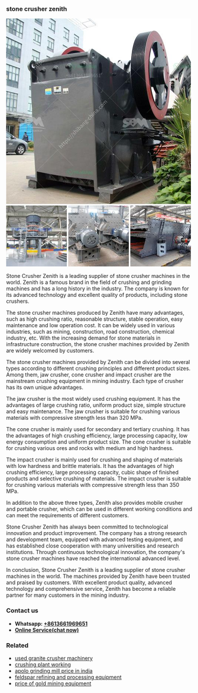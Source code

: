 <h3>stone crusher zenith</h3><img src='1706773734.jpg' alt=''><p>Stone Crusher Zenith is a leading supplier of stone crusher machines in the world. Zenith is a famous brand in the field of crushing and grinding machines and has a long history in the industry. The company is known for its advanced technology and excellent quality of products, including stone crushers.</p><p>The stone crusher machines produced by Zenith have many advantages, such as high crushing ratio, reasonable structure, stable operation, easy maintenance and low operation cost. It can be widely used in various industries, such as mining, construction, road construction, chemical industry, etc. With the increasing demand for stone materials in infrastructure construction, the stone crusher machines provided by Zenith are widely welcomed by customers.</p><p>The stone crusher machines provided by Zenith can be divided into several types according to different crushing principles and different product sizes. Among them, jaw crusher, cone crusher and impact crusher are the mainstream crushing equipment in mining industry. Each type of crusher has its own unique advantages.</p><p>The jaw crusher is the most widely used crushing equipment. It has the advantages of large crushing ratio, uniform product size, simple structure and easy maintenance. The jaw crusher is suitable for crushing various materials with compressive strength less than 320 MPa.</p><p>The cone crusher is mainly used for secondary and tertiary crushing. It has the advantages of high crushing efficiency, large processing capacity, low energy consumption and uniform product size. The cone crusher is suitable for crushing various ores and rocks with medium and high hardness.</p><p>The impact crusher is mainly used for crushing and shaping of materials with low hardness and brittle materials. It has the advantages of high crushing efficiency, large processing capacity, cubic shape of finished products and selective crushing of materials. The impact crusher is suitable for crushing various materials with compressive strength less than 350 MPa.</p><p>In addition to the above three types, Zenith also provides mobile crusher and portable crusher, which can be used in different working conditions and can meet the requirements of different customers.</p><p>Stone Crusher Zenith has always been committed to technological innovation and product improvement. The company has a strong research and development team, equipped with advanced testing equipment, and has established close cooperation with many universities and research institutions. Through continuous technological innovation, the company's stone crusher machines have reached the international advanced level.</p><p>In conclusion, Stone Crusher Zenith is a leading supplier of stone crusher machines in the world. The machines provided by Zenith have been trusted and praised by customers. With excellent product quality, advanced technology and comprehensive service, Zenith has become a reliable partner for many customers in the mining industry.</p><h3>Contact us</h3><ul><li><strong>Whatsapp:&nbsp;<a href="https://wa.me/8613661969651">+8613661969651</a></strong></li><li><a href="https://swt.shibang-china.com/?git&amp;zhl&amp;stone crusher zenith"><strong>Online Service(chat now)</strong></a></li></ul><h3>Related</h3><ul><li><a href='used granite crusher machinery.md'>used granite crusher machinery</a></li><li><a href='crushing plant working.md'>crushing plant working</a></li><li><a href='apolo grinding mill price in india.md'>apolo grinding mill price in india</a></li><li><a href='feldspar refining and processing equipment.md'>feldspar refining and processing equipment</a></li><li><a href='price of gold mining equipment.md'>price of gold mining equipment</a></li></ul>